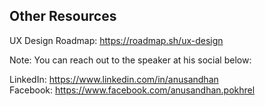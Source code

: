 ## Other Resources

UX Design Roadmap: https://roadmap.sh/ux-design

Note: You can reach out to the speaker at his social below:

LinkedIn: https://www.linkedin.com/in/anusandhan \
Facebook: https://www.facebook.com/anusandhan.pokhrel